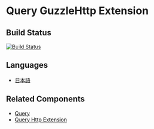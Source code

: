 # Query GuzzleHttp Extension

## Build Status

[![Build Status](https://travis-ci.org/o3co/query.bridge.guzzle_http.svg)](https://travis-ci.org/o3co/query.bridge.guzzle_http)

## Languages

  - [日本語](./Resources/docs/ja/index.md)

## Related Components 

  - [Query](https://github.com/o3co/query)
  - [Query Http Extension](https://github.com/o3co/query.extension.http)
